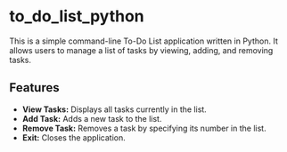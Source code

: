 # to_do_list_python

This is a simple command-line To-Do List application written in Python. It allows users to manage a list of tasks by viewing, adding, and removing tasks.

## Features

- **View Tasks:** Displays all tasks currently in the list.
- **Add Task:** Adds a new task to the list.
- **Remove Task:** Removes a task by specifying its number in the list.
- **Exit:** Closes the application.
